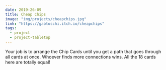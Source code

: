 ```yaml
---
date: 2019-26-09
title: Cheap Chips
image: "img/projects/cheapchips.jpg"
link: "https://gabtoschi.itch.io/cheapchips"
tags:
  - project
  - project-tabletop
---
```


Your job is to arrange the Chip Cards until you get a path that goes through all cards at once. Whoever finds more connections wins. All the 18 cards here are totally equal!